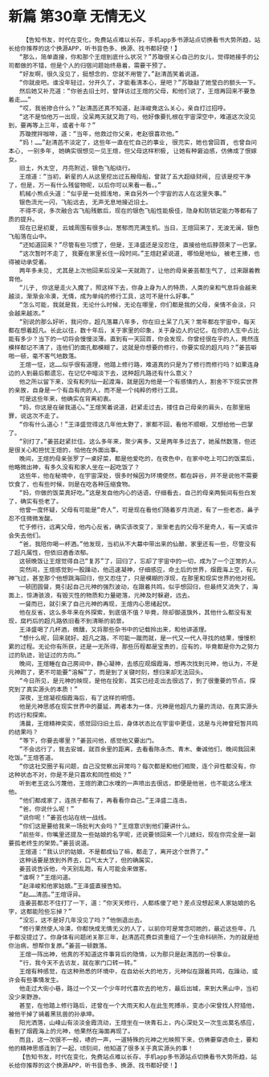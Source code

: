 # 新篇 第30章 无情无义
        【告知书友，时代在变化，免费站点难以长存，手机app多书源站点切换看书大势所趋，站长给你推荐的这个换源APP，听书音色多、换源、找书都好使！】
       “那么，简单直接，你和那个王煊到底什么状况？”苏璇很关心自己的女儿，觉得她接手的公司都做的不错，但是个人的归宿问题始终悬着，需要干预了。
       “好友啊，很久没见了，挺想念的，您就不用管了。”赵清菡笑着说道。
       “你就皮吧。谁没年轻过，分开久了，才能看清本心，是吧？”苏璇敲了她莹白的额头一下。
       然后她又补充道：“你爸去旧土时，曾拜访过王煊的父母，和他们说了，王煊再回来不要急着走……”
       “哎，我爸掺合什么？”赵清菡还真不知道，赵泽峻竟这么关心，亲自打过招呼。
       “这不是怕他万一出现，没呆两天就又跑了吗，他好像要扎根在宇宙深空中，难道这次没见到，要再等上三年，或者十年？”
       苏璇搅拌咖啡，道：“当年，他救过你父亲，老赵很喜欢他。”
       “妈！……”赵清菡不淡定了，这些年一直在忙自己的事业, 很充实，她也曾回首, 也曾自问本心, 一别多年, 她确实很想见一见王煊，但父母这样积极, 让她有种窘迫感，仿佛成了恨嫁女。
       旧土，外太空, 月亮附近，银色飞船绕行。
       王煊道：“当初，新星的人从这里挖出过五艘母船，曾就了五大超级财阀, 应该是挖干净了，但是，万一有什么残留物呢，以后你可以来看一看。。”
       机械小熊点头道：“似乎是一处搁浅地，来自另外一个宇宙的古人在这里失事。”
       银色流光一闪，飞船远去, 无声无息地接近旧土。
       不得不说，多次融合古飞船残骸后，现在的银色飞船性能极佳，隐身和防锁定能力等都有了质的提升。
       现在已是初夏, 云城周围有很多山，葱郁而充满生机。当日，王煊回来了，无波无澜，银色飞船落在山中。
       “还知道回来？”尽管有些习惯了，但是，王泽盛还是没忍住, 直接给他后脖颈来了一巴掌。
       “这次暂时不走了, 我要在家里长住一段时间。”王煊赶紧说道, 哪怕是地仙, 被老王揍，也得被动承受着。
       两年多未见, 尤其是上次他回来后没呆一天就跑了，让他的母亲姜芸都生气了, 过来跟着教育他。
       “儿子, 你这是走火入魔了，照这样下去，你身上身为人的特质，人类的亲和气息将会越来越淡，渐渐会冷漠，无情，成为单纯的修行工具，这可不是什么好事。”
       “怎么可能，我就是我，无论什么时候，无论在哪里，你们都是我的父母，亲情不会淡，只会越来越浓。”
       “别说的那么好听，我问你，超凡落幕八年多，你在旧土呆了几天？常年都在宇宙中，每天都在想着超凡。长此以往，数十年后，关于家里的印象，关于身边人的记忆，在你的人生中占比能有多少？当下的一切将会慢慢淡薄。直到有一天回首，你会发现，你曾经很在乎的人，竟然连模样都记不清了，连他们的面孔都模糊了。这就是你想要的修行，你要实现的超凡吗？”姜芸噼啪一顿，毫不客气地数落。
       王煊一怔，这……似乎很有道理，他踏上修行路，难道真的只是为了修行而修行吗？如果连身边的人到最后都遗忘，在记忆中暗淡下去，这种超凡路还有什么意义？
       他之所以留下来，没有和列仙一起渡海，就是因为他是一个有感情的人，割舍不下现实世界的亲故，自身是一个有血有肉的人，而不是一个纯粹的修行工具。
       可是这些年来，他确实在背离初衷。
       “妈，你这是在破我道心。”王煊笑着说道，赶紧走过去，搂住自己母亲的肩头，在那里赔罪，说这次不走了。
       “你有什么道心！”王泽盛觉得这几年他太野了，家都不回，看他不顺眼，又想给他一巴掌了。
       “别打了。”姜芸赶紧拦住。这么多年来，聚少离多，又是两年多过去了，她虽然数落，但还是很关心和担忧王煊的，怕他在外面出事。
       晚间，王煊的母亲张罗了一桌好菜，都是他爱吃的，在夜色中，在家中吃上可口的饭菜后，他略微出神，有多久没有和家人坐在一起吃饭了？
       这些年，他在秘境中，在宇宙深处，很多时候因为环境使然，都在辟谷，并不是说他不需要饮食了，也有些时候，则是在吃各种压缩食物。
       “妈，你做的饭菜真好吃。”这是发自他内心的话语，仔细看去，自己的母亲两鬓间有些白发了，确实有些老了。
       他曾一度怀疑，父母有可能是“奇人”，可是现在看他们随着岁月流逝，有了一些老态，鼻子忍不住微微发酸。
       忙于修行，远离父母，他内心反省，确实该改变了，渐渐老去的父母不是奇人，有一天或许会失去他们。
       “爸，我陪你喝一杯酒。”他发现，当初从不大幕中带出来的仙酿，家里还有一些，尽管没有了超凡属性，但依旧酒香浓郁。
       这顿晚饭让王煊觉得自己“复苏”了，回归了，忘却了宇宙中的一切，成为了一个正常的人。
       突然间，王煊感觉到一股躁动，他迅速凝神，仔细感应，命土后的世界，烟霞海上空，有元神飞过，甚至那个他想跳海回归，但又忍住了，只是模糊的浮现，在那里和现实世界的他对视。
       一顿团圆餐，竟引起自己元神的强烈波动，在跟着共鸣，似乎想回归，但最终又消失了，海面上，惊涛骇浪，有毁灭性的物质和力量砸落，元神及时躲避，远去。
       一餐而已，就引来了自己元神的再现，王煊内心思绪起伏。
       他在反省，这么多年来在外探索，到底值不值？毕竟，除却御道旗外，其他什么都没有发现，腐朽后的超凡路依旧看不到清晰的前景。
       王泽盛喝了几杯酒，微醺，又将那些杂书中的记载拎出来，和他讲道理。
       “想什么呢，回来就好。超凡之路，不可能一蹴而就，是一代又一代人寻找的结果，慢慢积累的过程。无论你有所获，还是一无所得，那些历程都是宝贵的，应有的，毕竟都是你为之努力过的轨迹，验证过的方向。”
       晚间，王煊睡在自己房间中，静心凝神，去感应观烟霞海，想再次找到元神，他认为，不是元神跑了，更不可能要“溶解”了，而是到了关键时刻，想归来却无法回头。
       “今日所见，是元神的映现，是他在投影，其实已经走出去很远了，到了很重要的节点，探究到了真实源头的本质！”
       深夜，王煊凝视烟霞海后，有了这样的明悟。
       他是元神思感在现实世界中的蔓延，两者本为一体，元神是他超凡力量的流动，在真实源头的远行和探索。
       清晨，王煊精神奕奕，感觉回归旧土后，身体状态比在宇宙中更佳，这是与元神曾短暂共鸣的结果吗？
       “等下，你要去哪里？”姜芸问他，感觉他又要出门。
       “不会远行了，我去安城，就百余里的距离，去看看陈永杰、青木、秦诚他们，晚间我回来吃饭。”王煊答道。
       “你这社交圈子有问题，自己没觉察出异常吗？每次都是和他们相聚，连个异性都没有，你这种状态不对，你是不是只喜欢和同性相处？”
       听到老王这么污蔑他，王煊的漱口水噗的一声喷出去很远，即便是他爸，也不能这么埋汰他。
       “他们都成家了，连孩子都有了，再看看你自己。”王泽盛二连击。
       “爸，你说什么呢！”
       “说你呢！”姜芸也站在统一战线。
       “你们这是要给我来一场批判大会吗？”王煊意识到他们要讲什么。
       “前些年，你嘴里还提及一些姑娘的名字呢，还说要领回来一个儿媳妇，现在你完全是一副要孤老终生的架势。”姜芸说道。
       王煊道：“我认识的姑娘，不是都成仙了嘛，都走了，离开这个世界了。”
       这种话要是放到外界去，口气太大了，但的确属实，
       姜芸说告诉他，今天别乱跑，有人可能会来做客。
       “谁啊？”王煊问道。
       “赵泽峻和他家姑娘。”王泽盛直接告知。
       “赵……清菡。”王煊讶异。
       连姜芸都忍不住打了一下，道：“你天天修行，人都练傻了吧？差点没想起来人家姑娘的名字，这都能险些忘掉？”
       “没忘，这不是好几年没见了吗？”他倒退出去。
       “修行果然使人冷漠，你都快成无情无义的人了，以前你可是常念叨她的，最近这些年，几乎都没提过了。你身体有问题闭关那三年，赵清菡花费巨资重组了一个生命科研所，为的就是给你治病，想帮你复原。”姜芸一顿数落。
       王煊一阵出神，他真的不知道这件事背后的隐情，以为那只是赵清菡的一份事业。
       “行，我今天不去访友，就在家门口转一转。”
       王煊有种感觉，在这种熟悉的环境中，在自幼长大的地方，元神似在跟着共鸣，在躁动，或许会有些事情发生。
       他走过大街小巷，路过一个又一个少年时代喜欢去的地方，最后出城，来到大黑山中，当初没少来野游。
       甚至，在他踏上修行路后，还曾在一个大雨天和人在此生死搏杀，变态小宋曾找人狩猎他，被他干掉了骑着黑犼兽的孙承坤。
       阳光洒落，山峰山有淡淡金霞流动，王煊坐在一块青石上，内心深处又一次生出莫名感应，看到了烟霞海上的元神，他果然在海面再现了。
       而且，这一次很不一般，哧的一声，一道特殊的元神之光映照下来，仿佛要穿透命土，要和他的精神思感连到了一起，顷刻间，他知道了很多关于真实源头的事！
       【告知书友，时代在变化，免费站点难以长存，手机app多书源站点切换看书大势所趋，站长给你推荐的这个换源APP，听书音色多、换源、找书都好使！】